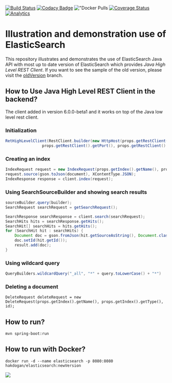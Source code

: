 [![Build Status](https://travis-ci.org/hakdogan/ElasticSearch.svg?branch=master)](https://travis-ci.org/hakdogan/ElasticSearch)
[![Codacy Badge](https://api.codacy.com/project/badge/Grade/0da01a34f91c4120aafbef85506b08d9)](https://www.codacy.com/app/hakdogan/ElasticSearch?utm_source=github.com&amp;utm_medium=referral&amp;utm_content=hakdogan/ElasticSearch&amp;utm_campaign=Badge_Grade)
!["Docker Pulls](https://img.shields.io/docker/pulls/hakdogan/elasticsearch.svg)
[![Coverage Status](https://coveralls.io/repos/github/hakdogan/ElasticSearch/badge.svg?branch=master)](https://coveralls.io/github/hakdogan/ElasticSearch?branch=master)
[![Analytics](https://ga-beacon.appspot.com/UA-110069051-1/ElasticSearch/readme)](https://github.com/igrigorik/ga-beacon)

Illustration and demonstration use of ElasticSearch
===================================================

This repository illustrates and demonstrates the use of ElasticSearch Java API with most up to date version of ElasticSearch which provides _Java High Level REST Client_. If you want to see the sample of the old version, please visit the [oldVersion](https://github.com/hakdogan/ElasticSearch/tree/oldVersion) branch.

## How to Use Java High Level REST Client in the backend?
The client added in version 6.0.0-beta1 and it works on top of the Java low level rest client.

### Initialization
```java
RetHighLevelClient(RestClient.builder(new HttpHost(props.getRestClient().getHostname(),
                props.getRestClient().getPort(), props.getRestClient().getScheme())));
```


### Creating an index
```java
IndexRequest request = new IndexRequest(props.getIndex().getName(), props.getIndex().getType());
request.source(gson.toJson(document), XContentType.JSON);
IndexResponse response = client.index(request);
```

### Using SearchSourceBuilder and showing search results
```java
sourceBuilder.query(builder);
SearchRequest searchRequest = getSearchRequest();

SearchResponse searchResponse = client.search(searchRequest);
SearchHits hits = searchResponse.getHits();
SearchHit[] searchHits = hits.getHits();
for (SearchHit hit : searchHits) {
    Document doc = gson.fromJson(hit.getSourceAsString(), Document.class);
    doc.setId(hit.getId());
    result.add(doc);
}
```

### Using wildcard query
```java
QueryBuilders.wildcardQuery("_all", "*" + query.toLowerCase() + "*")
```

### Deleting a document
```
DeleteRequest deleteRequest = new DeleteRequest(props.getIndex().getName(), props.getIndex().getType(), id);
```

## How to run?
```
mvn spring-boot:run
```

## How to run with Docker?
```
docker run -d --name elasticsearch -p 8080:8080 hakdogan/elasticsearch:newVersion
```

![](image/image.gif)